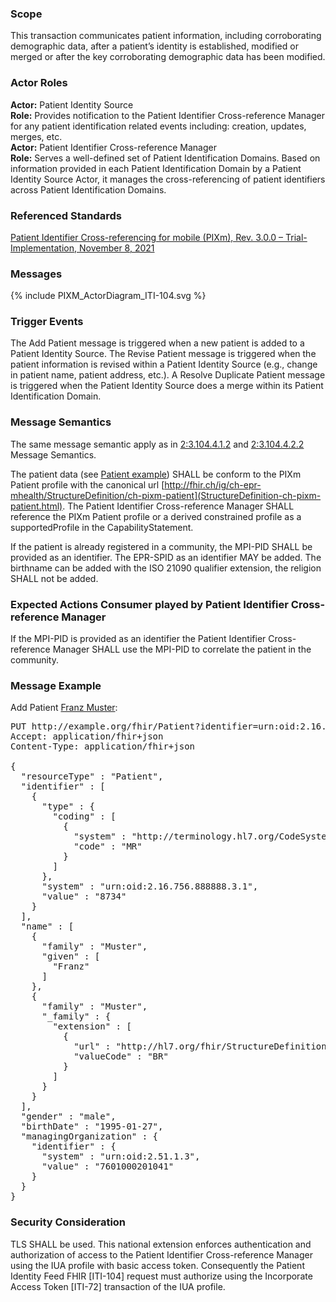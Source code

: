 ### Scope

This transaction communicates patient information, including corroborating demographic data, after a patient’s identity is established, modified or merged or after the key corroborating demographic data has been modified.

### Actor Roles

**Actor:** Patient Identity Source   
**Role:** Provides notification to the Patient Identifier Cross-reference Manager for any patient identification related events including: creation, updates, merges, etc.   
**Actor:** Patient Identifier Cross-reference Manager   
**Role:** Serves a well-defined set of Patient Identification Domains. Based on information provided in each Patient Identification Domain by a Patient Identity Source Actor, it manages the cross-referencing of patient identifiers across Patient Identification Domains.

### Referenced Standards
[Patient Identifier Cross-referencing for mobile (PIXm), Rev. 3.0.0 – Trial-Implementation, November 8, 2021](https://profiles.ihe.net/ITI/PIXm/index.html)

### Messages

<div>{% include PIXM_ActorDiagram_ITI-104.svg %}</div>

### Trigger Events

The Add Patient message is triggered when a new patient is added to a Patient Identity Source.
The Revise Patient message is triggered when the patient information is revised within a Patient Identity Source (e.g., change in patient name, patient address, etc.).
A Resolve Duplicate Patient message is triggered when the Patient Identity Source does a merge within its Patient Identification Domain.

### Message Semantics

The same message semantic apply as in [2:3.104.4.1.2](https://profiles.ihe.net/ITI/PIXm/ITI-104.html#23104412-message-semantics) and [2:3.104.4.2.2](https://profiles.ihe.net/ITI/PIXm/ITI-104.html#23104422-message-semantics) Message Semantics.

The patient data (see [Patient example](Patient-PatientPIXmFeed.html)) SHALL be conform to the PIXm Patient profile with the canonical url
[http://fhir.ch/ig/ch-epr-mhealth/StructureDefinition/ch-pixm-patient](StructureDefinition-ch-pixm-patient.html). The Patient Identifier Cross-reference Manager SHALL reference the PIXm Patient profile or a derived constrained profile as a supportedProfile in the CapabilityStatement.

If the patient is already registered in a community, the MPI-PID SHALL be provided as an identifier. The EPR-SPID 
as an identifier MAY be added. The birthname can be added with the ISO 21090 qualifier extension, the religion SHALL not be added.

### Expected Actions Consumer played by Patient Identifier Cross-reference Manager

If the MPI-PID is provided as an identifier the Patient Identifier Cross-reference Manager SHALL use the MPI-PID to correlate
the patient in the community.

### Message Example

Add Patient [Franz Muster](Patient-PatientPIXmFeed.json.html):

<pre>
PUT http://example.org/fhir/Patient?identifier=urn:oid:2.16.756.888888.3.1|8734 HTTP/1.1
Accept: application/fhir+json
Content-Type: application/fhir+json

{
  "resourceType" : "Patient",
  "identifier" : [
    {
      "type" : {
        "coding" : [
          {
            "system" : "http://terminology.hl7.org/CodeSystem/v2-0203",
            "code" : "MR"
          }
        ]
      },
      "system" : "urn:oid:2.16.756.888888.3.1",
      "value" : "8734"
    }
  ],
  "name" : [
    {
      "family" : "Muster",
      "given" : [
        "Franz"
      ]
    },
    {
      "family" : "Muster",
      "_family" : {
        "extension" : [
          {
            "url" : "http://hl7.org/fhir/StructureDefinition/iso21090-EN-qualifier",
            "valueCode" : "BR"
          }
        ]
      }
    }
  ],
  "gender" : "male",
  "birthDate" : "1995-01-27",
  "managingOrganization" : {
    "identifier" : {
      "system" : "urn:oid:2.51.1.3",
      "value" : "7601000201041"
    }
  }
}
</pre>

### Security Consideration
TLS SHALL be used. This national extension enforces authentication and authorization of access to the
Patient Identifier Cross-reference Manager using the IUA profile with basic access token. Consequently
the Patient Identity Feed FHIR [ITI-104] request must authorize using the Incorporate Access Token
[ITI-72] transaction of the IUA profile.